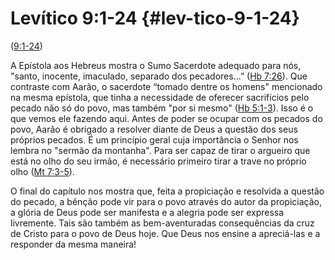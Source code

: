 # Levítico 9:1-24 {#lev-tico-9-1-24}

([9:1-24](http://bibliaonline.com.br/acf/lv/9/1-24))

A Epístola aos Hebreus mostra o Sumo Sacerdote adequado para nós, &quot;santo, inocente, imaculado, separado dos pecadores...” ([Hb 7:26](http://bibliaonline.com.br/acf/hb/7/26)). Que contraste com Aarão, o sacerdote “tomado dentre os homens&quot; mencionado na mesma epístola, que tinha a necessidade de oferecer sacrifícios pelo pecado não só do povo, mas também &quot;por si mesmo&quot; ([Hb 5:1-3](http://bibliaonline.com.br/acf/hb/5/1-3)). Isso é o que vemos ele fazendo aqui. Antes de poder se ocupar com os pecados do povo, Aarão é obrigado a resolver diante de Deus a questão dos seus próprios pecados. É um princípio geral cuja importância o Senhor nos lembra no &quot;sermão da montanha&quot;. Para ser capaz de tirar o argueiro que está no olho do seu irmão, é necessário primeiro tirar a trave no próprio olho ([Mt 7:3-5](http://bibliaonline.com.br/acf/mt/7/3-5)).

O final do capítulo nos mostra que, feita a propiciação e resolvida a questão do pecado, a bênção pode vir para o povo através do autor da propiciação, a glória de Deus pode ser manifesta e a alegria pode ser expressa livremente. Tais são também as bem-aventuradas consequências da cruz de Cristo para o povo de Deus hoje. Que Deus nos ensine a apreciá-las e a responder da mesma maneira!
